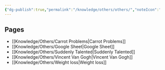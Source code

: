 ```yaml
---
{"dg-publish":true,"permalink":"/knowledge/others/others/","noteIcon":""}
---
```


## Pages

- [[Knowledge/Others/Carrot Problems\|Carrot Problems]]
- [[Knowledge/Others/Google Sheet\|Google Sheet]]
- [[Knowledge/Others/Suddenly Talented\|Suddenly Talented]]
- [[Knowledge/Others/Vincent Van Gogh\|Vincent Van Gogh]]
- [[Knowledge/Others/Weight loss\|Weight loss]]


